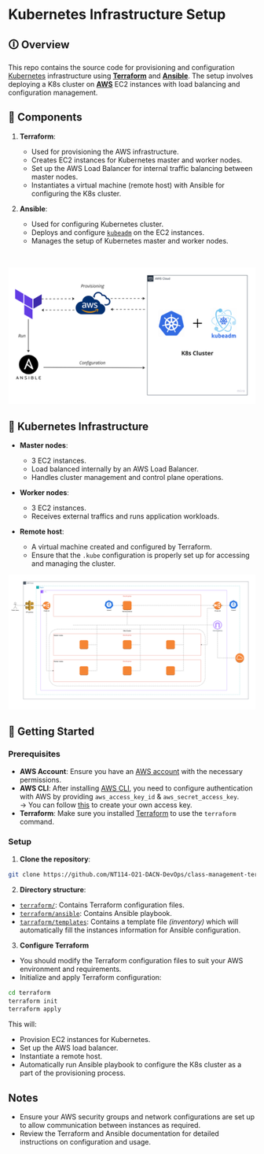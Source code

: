 # Kubernetes Infrastructure Setup

## 🛈 Overview

This repo contains the source code for provisioning and configuration [Kubernetes](https://kubernetes.io/) infrastructure using [**Terraform**](https://www.terraform.io/) and [**Ansible**](https://www.ansible.com/). The setup involves deploying a K8s cluster on [**AWS**](https://aws.amazon.com/vi/) EC2 instances with load balancing and configuration management.

## 🧰 Components

1. **Terraform**:
    - Used for provisioning the AWS infrastructure.
    - Creates EC2 instances for Kubernetes master and worker nodes.
    - Set up the AWS Load Balancer for internal traffic balancing between master nodes.
    - Instantiates a virtual machine (remote host) with Ansible for configuring the K8s cluster.

2. **Ansible**:
    - Used for configuring Kubernetes cluster.
    - Deploys and configure [`kubeadm`](https://kubernetes.io/docs/reference/setup-tools/kubeadm/ "kubeadm") on the EC2 instances.
    - Manages the setup of Kubernetes master and worker nodes.

<br>

<p align="center">
    <img src="./images/terraform-ansible-aws-k8s.png" alt="Set up infras with Terraform & Ansible"></img>
</p>

## 🌟 Kubernetes Infrastructure

- **Master nodes**:
    - 3 EC2 instances.
    - Load balanced internally by an AWS Load Balancer.
    - Handles cluster management and control plane operations.

- **Worker nodes**:
    - 3 EC2 instances.
    - Receives external traffics and runs application workloads.

- **Remote host**:
    - A virtual machine created and configured by Terraform.
    - Ensure that the `.kube` configuration is properly set up for accessing and managing the cluster.

<p align="center">
    <img src="./images/k8s-infras.png" alt="K8s Infrastructure"></img>
</p>

## 🚀 Getting Started

### Prerequisites

- **AWS Account**: Ensure you have an [AWS account](https://signin.aws.amazon.com/signup?request_type=register) with the necessary permissions.
- **AWS CLI**: After installing [AWS CLI](https://docs.aws.amazon.com/cli/latest/userguide/getting-started-install.html), you need to configure authentication with AWS by providing `aws_access_key_id` & `aws_secret_access_key`.<br>
&rarr; You can follow [this](https://docs.aws.amazon.com/IAM/latest/UserGuide/id_credentials_access-keys.html) to create your own access key.
- **Terraform**: Make sure you installed [Terraform](https://developer.hashicorp.com/terraform/install) to use the `terraform` command.

### Setup

1. **Clone the repository**:

```bash
git clone https://github.com/NT114-O21-DACN-DevOps/class-management-terraform-ansible
```

2. **Directory structure**:
- [`terraform/`](./terraform/): Contains Terraform configuration files.
- [`terraform/ansible`](./terraform/ansible/): Contains Ansible playbook.
- [`tarraform/templates`](./terraform/templates/): Contains a template file _(inventory)_ which will automatically fill the instances information for Ansible configuration.

3. **Configure Terraform**
- You should modify the Terraform configuration files to suit your AWS environment and requirements.
- Initialize and apply Terraform configuration:

```bash
cd terraform
terraform init
terraform apply
```

This will:
- Provision EC2 instances for Kubernetes.
- Set up the AWS load balancer.
- Instantiate a remote host.
- Automatically run Ansible playbook to configure the K8s cluster as a part of the provisioning process.

## Notes
- Ensure your AWS security groups and network configurations are set up to allow communication between instances as required.
- Review the Terraform and Ansible documentation for detailed instructions on configuration and usage.
